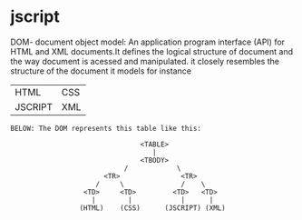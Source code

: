 # jscript

DOM- document object model: An application program interface (API) for HTML and XML documents.It defines the logical structure of document and the way document is acessed and manipulated. it closely resembles the structure of the document it models for instance                       <TABLE>
      <TBODY> 
      <TR> 
      <TD>HTML</TD>
      <TD>CSS</TD> 
      </TR> 
      <TR>
      <TD>JSCRIPT</TD>        
      <TD>XML</TD> 
      </TR> 
      </TBODY>
      </TABLE> 
      
    BELOW: The DOM represents this table like this:
                  
                                    <TABLE>
                                       |
                                    <TBODY>
                                /            \
                           <TR>               <TR>
                         /     \              /    \
                      <TD>     <TD>         <TD>   <TD>     
                        |        |            |      |
                     (HTML)    (CSS)      (JSCRIPT) (XML)
